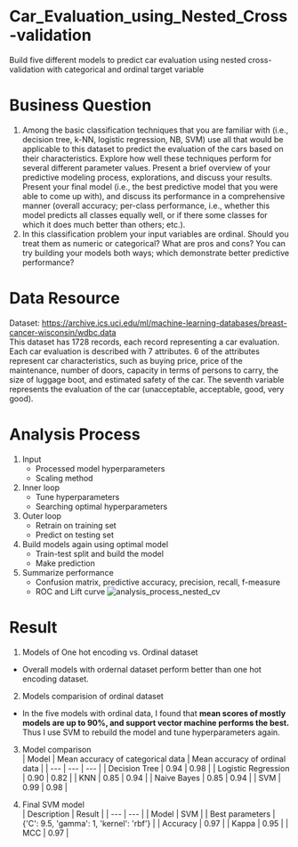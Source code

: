 # Car_Evaluation_using_Nested_Cross-validation
Build five different models to predict car evaluation using nested cross-validation with categorical and ordinal target variable

# Business Question
1. Among the basic classification techniques that you are familiar with (i.e., decision tree, k-NN, logistic regression, NB, SVM) use all that would be applicable to this dataset to predict the evaluation of the cars based on their characteristics. Explore how well these techniques perform for several different parameter values. Present a brief overview of your predictive modeling process, explorations, and discuss your results. Present your final model (i.e., the best predictive model that you were able to come up with), and discuss its performance in a comprehensive manner (overall accuracy; per-class performance, i.e., whether this model predicts all classes equally well, or if there some classes for which it does much better than others; etc.).
2. In this classification problem your input variables are ordinal. Should you treat them as numeric or categorical? What are pros and cons? You can try building your models both ways; which demonstrate better predictive performance?

# Data Resource
Dataset: [https://archive.ics.uci.edu/ml/machine-learning-databases/breast-cancer-wisconsin/wdbc.data ](https://archive.ics.uci.edu/dataset/19/car+evaluation)   
This dataset has 1728 records, each record representing a car evaluation. Each car evaluation is described with 7 attributes. 6 of the attributes represent car characteristics, such as buying price, price of the maintenance, number of doors, capacity in terms of persons to carry, the size of luggage boot, and estimated safety of the car. The seventh variable represents the evaluation of the car (unacceptable, acceptable, good, very good).

# Analysis Process
1. Input
   * Processed model hyperparameters  
   * Scaling method
2. Inner loop   
   * Tune hyperparameters  
   * Searching optimal hyperparameters  
3. Outer loop  
   * Retrain on training set
   * Predict on testing set
4. Build models again using optimal model  
   * Train-test split and build the model
   * Make prediction
5. Summarize performance  
   * Confusion matrix, predictive accuracy, precision, recall, f-measure
   * ROC and Lift curve
![analysis_process_nested_cv](https://github.com/YenLing-Allison/Car_Evaluation_using_Nested_Cross-validation/assets/144725779/44dbbe65-702a-4abd-9163-83ffb0636042)


# Result
1. Models of One hot encoding vs. Ordinal dataset
* Overall models with ordernal dataset perform better than one hot encoding dataset.  

2. Models comparision of ordinal dataset  
* In the five models with ordinal data, I found that **mean scores of mostly models are up to 90%, and support vector machine performs the best.** Thus I use SVM to rebuild the model and tune hyperparameters again.

3. Model comparison  
| Model | Mean accuracy of categorical data | Mean accuracy of ordinal data |
| --- | --- | --- |
| Decision Tree | 0.94 | 0.98 |
| Logistic Regression | 0.90 | 0.82 |
| KNN | 0.85 | 0.94 |
| Naive Bayes | 0.85 | 0.94 |
| SVM | 0.99 | 0.98 |

4. Final SVM model  
| Description | Result |
| --- | --- |
| Model | SVM |
| Best parameters | {'C': 9.5, 'gamma': 1, 'kernel': 'rbf'} |
| Accuracy | 0.97 |
| Kappa | 0.95 |
| MCC | 0.97 |



